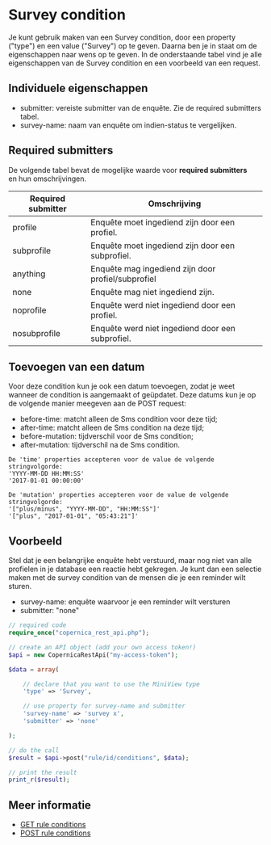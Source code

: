 # Survey condition

Je kunt gebruik maken van een Survey condition, door een property ("type")
en een value ("Survey") op te geven. Daarna ben je in staat om de 
eigenschappen naar wens op te geven. In de onderstaande tabel vind je alle 
eigenschappen van de Survey condition en een voorbeeld van een request.


## Individuele eigenschappen

* submitter:            vereiste submitter van de enquête. Zie de required submitters tabel.
* survey-name:          naam van enquête om indien-status te vergelijken.

## Required submitters

De volgende tabel bevat de mogelijke waarde voor **required submitters**  
en hun omschrijvingen.

| Required submitter | Omschrijving                                       |
|--------------------|----------------------------------------------------|
| profile            | Enquête moet ingediend zijn door een profiel.      |
| subprofile         | Enquête moet ingediend zijn door een subprofiel.   |
| anything           | Enquête mag ingediend zijn door profiel/subprofiel |
| none               | Enquête mag niet ingediend zijn.                   |
| noprofile          | Enquête werd niet ingediend door een profiel.      |
| nosubprofile       | Enquête werd niet ingediend door een subprofiel.   |


## Toevoegen van een datum

Voor deze condition kun je ook een datum toevoegen, zodat je weet wanneer de
condition is aangemaakt of geüpdatet. Deze datums kun je op de volgende manier
meegeven aan de POST request:

* before-time:          matcht alleen de Sms condition voor deze tijd;
* after-time:           matcht alleen de Sms condition na deze tijd;
* before-mutation:      tijdverschil voor de Sms condition;
* after-mutation:       tijdverschil na de Sms condition.

```text
De 'time' properties accepteren voor de value de volgende stringvolgorde:
'YYYY-MM-DD HH:MM:SS'
'2017-01-01 00:00:00'

De 'mutation' properties accepteren voor de value de volgende stringvolgorde:
'["plus/minus", "YYYY-MM-DD", "HH:MM:SS"]'
'["plus", "2017-01-01", "05:43:21"]'
```

## Voorbeeld

Stel dat je een belangrijke enquête hebt verstuurd, maar nog niet van alle 
profielen in je database een reactie hebt gekregen. Je kunt dan een selectie 
maken met de survey condition van de mensen die je een reminder wilt sturen. 


* survey-name:          enquête waarvoor je een reminder wilt versturen
* submitter:            "none"


```php
// required code
require_once("copernica_rest_api.php");

// create an API object (add your own access token!)
$api = new CopernicaRestApi("my-access-token");

$data = array(

    // declare that you want to use the MiniView type
    'type' => 'Survey',

    // use property for survey-name and submitter
    'survey-name' => 'survey x',
    'submitter' => 'none'

);

// do the call
$result = $api->post("rule/id/conditions", $data);

// print the result
print_r($result);
```


## Meer informatie

* [GET rule conditions](rest-get-rule-conditions)
* [POST rule conditions](rest-post-rule-conditions)